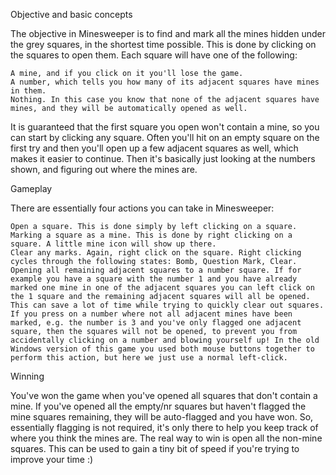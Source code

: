 Objective and basic concepts

The objective in Minesweeper is to find and mark all the mines hidden under the grey squares, 
in the shortest time possible. This is done by clicking on the squares to open them. 
Each square will have one of the following:

    A mine, and if you click on it you'll lose the game.
    A number, which tells you how many of its adjacent squares have mines in them.
    Nothing. In this case you know that none of the adjacent squares have mines, and they will be automatically opened as well.

It is guaranteed that the first square you open won't contain a mine, so you can start by clicking any square. 
Often you'll hit on an empty square on the first try and then you'll open up a few adjacent squares as well, 
which makes it easier to continue. Then it's basically just looking at the numbers shown, and figuring out where the mines are.

Gameplay

There are essentially four actions you can take in Minesweeper:

    Open a square. This is done simply by left clicking on a square.
    Marking a square as a mine. This is done by right clicking on a square. A little mine icon will show up there.
    Clear any marks. Again, right click on the square. Right clicking cycles through the following states: Bomb, Question Mark, Clear.
    Opening all remaining adjacent squares to a number square. If for example you have a square with the number 1 and you have already marked one mine in one of the adjacent squares you can left click on the 1 square and the remaining adjacent squares will all be opened. This can save a lot of time while trying to quickly clear out squares. If you press on a number where not all adjacent mines have been marked, e.g. the number is 3 and you've only flagged one adjacent square, then the squares will not be opened, to prevent you from accidentally clicking on a number and blowing yourself up! In the old Windows version of this game you used both mouse buttons together to perform this action, but here we just use a normal left-click.

Winning

You've won the game when you've opened all squares that don't contain a mine. 
If you've opened all the empty/nr squares but haven't flagged the mine squares remaining, they will be auto-flagged and you 
have won. So, essentially flagging is not required, it's only there to help you keep track of where you think the mines are. 
The real way to win is open all the non-mine squares. This can be used to gain a tiny bit of speed if you're trying to improve 
your time :) 
